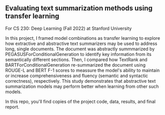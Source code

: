 ## Evaluating text summarization methods using transfer learning
For CS 230: Deep Learning (Fall 2022) at Stanford University

In this project, I framed model combinations as transfer learning to explore how extractive and abstractive text summarizers may be used to address long, single documents. The document was abstractly summmarized by PEGASUSForConditionalGeneration to identify key information from its semantically different sections. Then, I compared how TextRank and BARTForConditionalGeneration re-summarized the document using ROUGE-L and BERT F-1 scores to meassure the model's ability to maintain or increase comprehensiveness and fluency (semantic and syntactic correctness), respectively. This study demonstrates that abstractive text summarization models may perform better when learning from other such models.

In this repo, you'll find copies of the project code, data, results, and final report.
